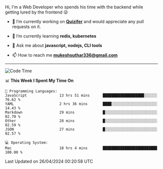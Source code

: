 Hi, I'm a Web Developer who spends his time with the backend while getting lured by the frontend 😜

- 🔭 I’m currently working on **[Quizifer](https://github.com/SutharMukesh/Quizifer/)** and would appreciate any pull requests on it.

- 🌱 I’m currently learning **redis, kubernetes**

- 💬 Ask me about **javascript, nodejs, CLI tools**

- 📫 How to reach me **mukeshsuthar336@gmail.com**

---
<!--START_SECTION:waka-->
![Code Time](http://img.shields.io/badge/Code%20Time-2%2C932%20hrs%2037%20mins-blue)

📊 **This Week I Spent My Time On** 

```text
💬 Programming Languages: 
JavaScript               13 hrs 51 mins      ███████████████████░░░░░░   76.62 % 
YAML                     2 hrs 36 mins       ████░░░░░░░░░░░░░░░░░░░░░   14.43 % 
Markdown                 29 mins             █░░░░░░░░░░░░░░░░░░░░░░░░   02.70 % 
Other                    28 mins             █░░░░░░░░░░░░░░░░░░░░░░░░   02.59 % 
JSON                     27 mins             █░░░░░░░░░░░░░░░░░░░░░░░░   02.57 % 

💻 Operating System: 
Mac                      18 hrs 4 mins       █████████████████████████   100.00 % 
```


 Last Updated on 26/04/2024 00:20:58 UTC
<!--END_SECTION:waka-->
